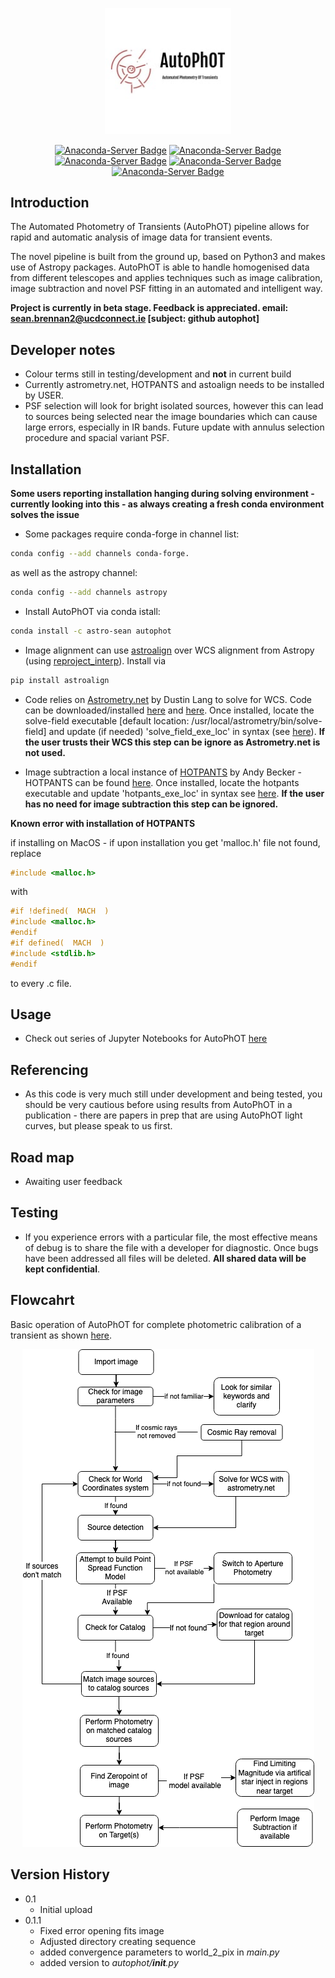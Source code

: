 <p align="center">
  <img src=https://github.com/Astro-Sean/autophot/blob/master/logo.jpg width="40%">
</p>

<div align="center">

[![Anaconda-Server Badge](https://anaconda.org/astro-sean/autophot/badges/version.svg)](https://anaconda.org/astro-sean/autophot) [![Anaconda-Server Badge](https://anaconda.org/astro-sean/autophot/badges/latest_release_date.svg)](https://anaconda.org/astro-sean/autophot) [![Anaconda-Server Badge](https://anaconda.org/astro-sean/autophot/badges/license.svg)](https://anaconda.org/astro-sean/autophot) [![Anaconda-Server Badge](https://anaconda.org/astro-sean/autophot/badges/downloads.svg)](https://anaconda.org/astro-sean/autophot ) [![Anaconda-Server Badge](https://anaconda.org/astro-sean/autophot/badges/installer/conda.svg)](https://conda.anaconda.org/astro-sean)

</div>

## Introduction

The Automated Photometry of Transients (AutoPhOT) pipeline allows for rapid and automatic analysis of image data for transient events.

The novel pipeline is built from the ground up, based on Python3 and makes use of Astropy packages. AutoPhOT is able to handle homogenised data from different telescopes and applies techniques such as image calibration, image subtraction and novel PSF fitting in an automated and intelligent way.

**Project is currently in beta stage. Feedback is appreciated.
email: sean.brennan2@ucdconnect.ie [subject: github autophot]**

## Developer notes

 * Colour terms still in testing/development and **not** in current build
 * Currently astrometry.net, HOTPANTS and astoalign needs to be installed by USER.
 * PSF selection will look for bright isolated sources, however this can lead to sources being selected near the image boundaries which can cause large errors, especially in IR bands. Future update with annulus selection procedure and spacial variant PSF.

## Installation

**Some users reporting installation hanging during solving environment - currently looking into this - as always creating a fresh conda environment solves the issue**

* Some packages require conda-forge in channel list:

```bash
conda config --add channels conda-forge.
```
as well as the astropy channel:

```bash
conda config --add channels astropy
```

* Install AutoPhOT via conda istall:

```bash
conda install -c astro-sean autophot
```

* Image alignment can use [astroalign](https://www.sciencedirect.com/science/article/pii/S221313372030038X) over WCS alignment from Astropy (using [reproject_interp](https://reproject.readthedocs.io/en/stable/api/reproject.reproject_interp.html)). Install via

```bash
pip install astroalign
```

* Code relies on [Astrometry.net](https://arxiv.org/abs/0910.2233) by Dustin Lang to solve for WCS. Code can be downloaded/installed [here](http://astrometry.net/doc/readme.html) and [here](http://astrometry.net/doc/build.html#build.).
Once installed, locate the solve-field executable [default location: /usr/local/astrometry/bin/solve-field] and update (if needed) 'solve_field_exe_loc' in syntax (see [here](https://github.com/Astro-Sean/autophot/blob/master/autophot_example.ipynb)). **If the user trusts their WCS this step can be ignore as Astrometry.net is not used.**


* Image subtraction a local instance of [HOTPANTS](http://www.ascl.net/1504.004) by Andy Becker - HOTPANTS can be found [here](https://github.com/acbecker/). Once installed, locate the hotpants executable and update 'hotpants_exe_loc' in syntax see [here](https://github.com/Astro-Sean/autophot/blob/master/autophot_example.ipynb). **If the user has no need for image subtraction this step can be ignored.**


**Known error with installation of HOTPANTS**

if installing on MacOS - if upon installation you get 'malloc.h' file not found, replace

```c
#include <malloc.h>
```
with
 ```c
 #if !defined(  MACH  )
 #include <malloc.h>
 #endif
 #if defined(  MACH  )
 #include <stdlib.h>
 #endif
```
to every .c file.

## Usage

* Check out series of Jupyter Notebooks for AutoPhOT [here](https://github.com/Astro-Sean/autophot/tree/master/example_notebooks)

## Referencing

* As this code is very much still under development and being tested, you should be very cautious before using results from AutoPhOT in a publication - there are papers in prep that are using AutoPhOT light curves, but please speak to us first.

## Road map

* Awaiting user feedback


## Testing

* If you experience errors with a particular file, the most effective means of debug is to share the file with a developer for diagnostic. Once bugs have been addressed all files will be deleted. **All shared data will be kept confidential**.

## Flowcahrt

Basic operation of AutoPhOT for complete photometric calibration of a transient as shown [here](https://github.com/Astro-Sean/autophot/blob/master/autophot_example.ipynb).

<p align="center">
  <img src=https://github.com/Astro-Sean/autophot/blob/master/flowchart.png>
</p>

## Version History
* 0.1
    - Initial upload
* 0.1.1
    - Fixed error opening fits image
    - Adjusted directory creating sequence
    - added convergence parameters to world_2_pix in *main.py*
    - added version to *autophot/__init__.py*

